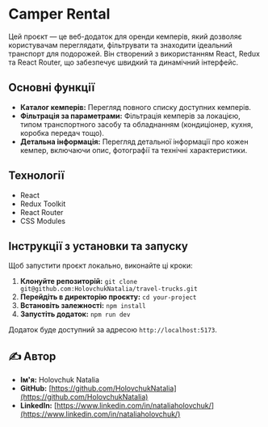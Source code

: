 # Camper Rental

Цей проєкт — це веб-додаток для оренди кемперів, який дозволяє користувачам переглядати, фільтрувати та знаходити ідеальний транспорт для подорожей. Він створений з використанням React, Redux та React Router, що забезпечує швидкий та динамічний інтерфейс.

## Основні функції

- **Каталог кемперів:** Перегляд повного списку доступних кемперів.
- **Фільтрація за параметрами:** Фільтрація кемперів за локацією, типом транспортного засобу та обладнанням (кондиціонер, кухня, коробка передач тощо).
- **Детальна інформація:** Перегляд детальної інформації про кожен кемпер, включаючи опис, фотографії та технічні характеристики.

## Технології

- React
- Redux Toolkit
- React Router
- CSS Modules

## Інструкції з установки та запуску

Щоб запустити проєкт локально, виконайте ці кроки:

1.  **Клонуйте репозиторій:**
    `git clone git@github.com:HolovchukNatalia/travel-trucks.git`
2.  **Перейдіть в директорію проєкту:**
    `cd your-project`
3.  **Встановіть залежності:**
    `npm install`
4.  **Запустіть додаток:**
    `npm run dev`

Додаток буде доступний за адресою `http://localhost:5173`.

## ✍️ Автор

- **Ім'я:** Holovchuk Natalia
- **GitHub:** [https://github.com/HolovchukNatalia](https://github.com/HolovchukNatalia)
- **LinkedIn:** [https://www.linkedin.com/in/nataliaholovchuk/](https://www.linkedin.com/in/nataliaholovchuk/)
